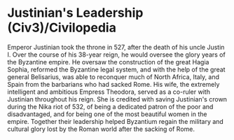 # Justinian's Leadership (Civ3)/Civilopedia

Emperor Justinian took the throne in 527, after the death of his uncle Justin I. Over the course of his 38-year reign,
he would oversee the glory years of the Byzantine empire. He oversaw the construction of the great 
Hagia Sophia, reformed the Byzantine legal system, and with the help of the great general 
Belisarius, was able to reconquer much of North Africa, Italy, and Spain from the barbarians who had sacked Rome. 
His wife, the extremely intelligent and ambitious Empress Theodora, served as a co-ruler with Justinian throughout his reign. 
She is credited with saving Justinian's crown during the Nika riot of 532, of being a dedicated patron of the poor and 
disadvantaged, and for being one of the most beautiful women in the empire. Together their leadership helped Byzantium regain
the military and cultural glory lost by the Roman world after the sacking of Rome.